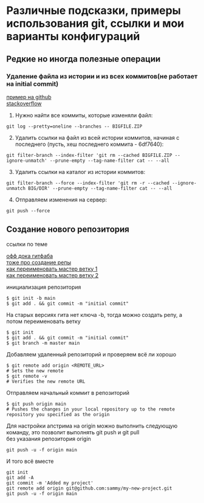 # Различные подсказки, примеры использования git, ссылки и мои варианты конфигураций




## Редкие но иногда полезные операции

### Удаление файла из истории и из всех коммитов(не работает на initial commit)
[пример на github](https://gist.github.com/bendasvadim/fc398385810473f9724bad9d42281fb3/revisions)  
[stackoverflow](https://ru.stackoverflow.com/questions/426401/%d0%9a%d0%b0%d0%ba-%d1%83%d0%b4%d0%b0%d0%bb%d0%b8%d1%82%d1%8c-%d1%84%d0%b0%d0%b9%d0%bb-%d0%b8%d0%b7-%d0%b8%d1%81%d1%82%d0%be%d1%80%d0%b8%d0%b8-git)

1. Нужно найти все коммиты, которые изменяли файл:
````
git log --pretty=oneline --branches -- BIGFILE.ZIP
````
2. Удалить ссылки на файл из всей истории коммитов, начиная с последнего (пусть, хеш последнего коммита - 6df7640):
````
git filter-branch --index-filter 'git rm --cached BIGFILE.ZIP --ignore-unmatch' --prune-empty --tag-name-filter cat -- --all
````
3. Удалить ссылки на каталог из истории коммитов:
````
git filter-branch --force --index-filter 'git rm -r --cached --ignore-unmatch BIG/DIR' --prune-empty --tag-name-filter cat -- --all
````
4. Отправляем изменения на сервер:
````
git push --force
````

## Создание нового репозитория

ссылки по теме  

[офф дока гитфаба](https://docs.github.com/en/get-started/importing-your-projects-to-github/importing-source-code-to-github/adding-locally-hosted-code-to-github)  
[тоже про создание репы](https://www.digitalocean.com/community/tutorials/how-to-push-an-existing-project-to-github)  
[как переименовать мастер ветку 1](https://www.git-tower.com/learn/git/faq/git-rename-master-to-main)  
[как переименовать мастер ветку 2](https://stackoverflow.com/questions/67543278/git-how-to-change-default-branch-for-everything-i-do)

инициализация репозитория
````
$ git init -b main
$ git add . && git commit -m "initial commit"
````

На старых версиях гита нет ключа -b, тогда можно создать репу, а потом переименовать ветку
````
$ git init
$ git add . && git commit -m "initial commit"
$ git branch -m master main
````

Добавляем удаленный репозиторий и проверяем всё ли хорошо
````
$ git remote add origin <REMOTE_URL>
# Sets the new remote
$ git remote -v
# Verifies the new remote URL
````

Отправляем начальный коммит в репозиторий
````
$ git push origin main
# Pushes the changes in your local repository up to the remote repository you specified as the origin
````
Для настройки апстрима на origin можно выполнить следующую команду, это позволит выполнять git push и git pull  
без указания репозитория origin
````
git push -u -f origin main
````

И того всё вместе
````
git init
git add -A
git commit -m 'Added my project'
git remote add origin git@github.com:sammy/my-new-project.git
git push -u -f origin main
````
